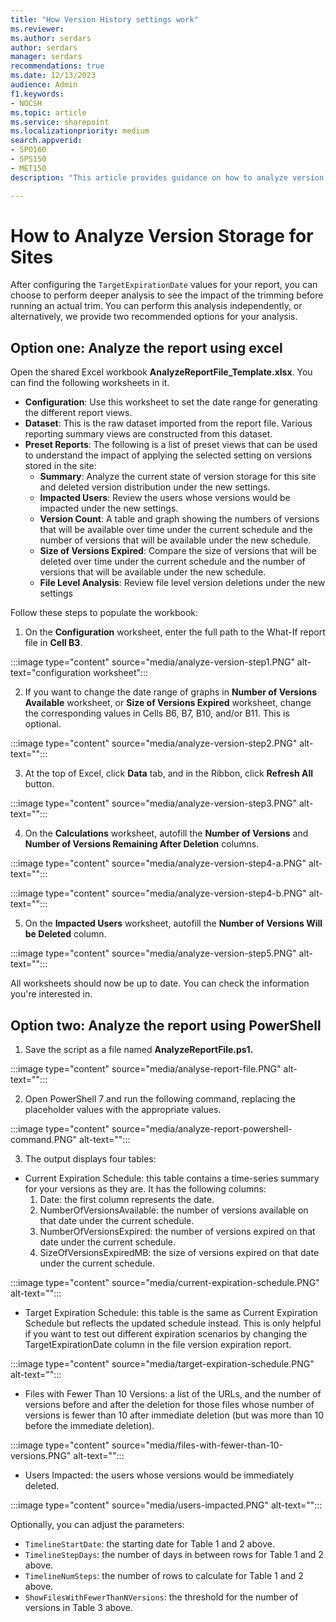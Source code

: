 ```yaml
---
title: "How Version History settings work"
ms.reviewer: 
ms.author: serdars
author: serdars
manager: serdars
recommendations: true
ms.date: 12/13/2023
audience: Admin
f1.keywords:
- NOCSH
ms.topic: article
ms.service: sharepoint
ms.localizationpriority: medium
search.appverid:
- SPO160
- SPS150
- MET150
description: "This article provides guidance on how to analyze version storage for sites."

---
```


# How to Analyze Version Storage for Sites

After configuring the `TargetExpirationDate` values for your report, you can choose to perform deeper analysis to see the impact of the trimming before running an actual trim. You can perform this analysis independently, or alternatively, we provide two recommended options for your analysis.  

## Option one: Analyze the report using excel

Open the shared Excel workbook **AnalyzeReportFile_Template.xlsx**. You can find the following worksheets in it.  

- **Configuration**: Use this worksheet to set the date range for generating the different report views.
- **Dataset**: This is the raw dataset imported from the report file. Various reporting summary views are constructed from this dataset.
- **Preset Reports**: The following is a list of preset views that can be used to understand the impact of applying the selected setting on versions stored in the site:
    - **Summary**: Analyze the current state of version storage for this site and deleted version distribution under the new settings.
    - **Impacted Users**: Review the users whose versions would be impacted under the new settings.
    - **Version Count**: A table and graph showing the numbers of versions that will be available over time under the current schedule and the number of versions that will be available under the new schedule.
    - **Size of Versions Expired**: Compare the size of versions that will be deleted over time under the current schedule and the number of versions that will be available under the new schedule.
    - **File Level Analysis**: Review file level version deletions under the new settings  

Follow these steps to populate the workbook:

1. On the **Configuration** worksheet, enter the full path to the What-If report file in **Cell B3**.

:::image type="content" source="media/analyze-version-step1.PNG" alt-text="configuration worksheet":::

2. If you want to change the date range of graphs in **Number of Versions Available** worksheet, or **Size of Versions Expired** worksheet, change the corresponding values in Cells B6, B7, B10, and/or B11. This is optional.  

:::image type="content" source="media/analyze-version-step2.PNG" alt-text="":::

3. At the top of Excel, click **Data** tab, and in the Ribbon, click **Refresh All** button.

:::image type="content" source="media/analyze-version-step3.PNG" alt-text="":::

4. On the **Calculations** worksheet, autofill the **Number of Versions** and **Number of Versions Remaining After Deletion** columns.

:::image type="content" source="media/analyze-version-step4-a.PNG" alt-text="":::

:::image type="content" source="media/analyze-version-step4-b.PNG" alt-text="":::

5. On the **Impacted Users** worksheet, autofill the **Number of Versions Will be Deleted** column.

:::image type="content" source="media/analyze-version-step5.PNG" alt-text="":::

All worksheets should now be up to date. You can check the information you're interested in.

## Option two: Analyze the report using PowerShell

1. Save the script as a file named **AnalyzeReportFile.ps1.**

:::image type="content" source="media/analyse-report-file.PNG" alt-text="":::

2. Open PowerShell 7 and run the following command, replacing the placeholder values with the appropriate values.  

:::image type="content" source="media/analyze-report-powershell-command.PNG" alt-text="":::

3. The output displays four tables:

- Current Expiration Schedule: this table contains a time-series summary for your versions as they are. It has the following columns:
    1. Date: the first column represents the date.
    1. NumberOfVersionsAvailable: the number of versions available on that date under the current schedule.  
    1. NumberOfVersionsExpired: the number of versions expired on that date under the current schedule.  
    1. SizeOfVersionsExpiredMB: the size of versions expired on that date under the current schedule.  

:::image type="content" source="media/current-expiration-schedule.PNG" alt-text="":::

- Target Expiration Schedule: this table is the same as Current Expiration Schedule but reflects the updated schedule instead. This is only helpful if you want to test out different expiration scenarios by changing the TargetExpirationDate column in the file version expiration report.  

:::image type="content" source="media/target-expiration-schedule.PNG" alt-text="":::

- Files with Fewer Than 10 Versions: a list of the URLs, and the number of versions before and after the deletion for those files whose number of versions is fewer than 10 after immediate deletion (but was more than 10 before the immediate deletion).  

:::image type="content" source="media/files-with-fewer-than-10-versions.PNG" alt-text="":::

- Users Impacted: the users whose versions would be immediately deleted.

:::image type="content" source="media/users-impacted.PNG" alt-text="":::

Optionally, you can adjust the parameters:

- `TimelineStartDate`: the starting date for Table 1 and 2 above.
- `TimelineStepDays`: the number of days in between rows for Table 1 and 2 above.  
- `TimelineNumSteps`: the number of rows to calculate for Table 1 and 2 above.  
- `ShowFilesWithFewerThanNVersions`: the threshold for the number of versions in Table 3 above.

